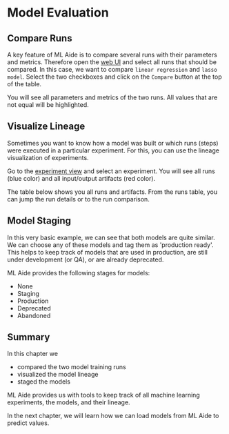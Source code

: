 # Model Evaluation

## Compare Runs
A key feature of ML Aide is to compare several runs with their parameters and metrics.
Therefore open the [web UI](http://localhost:8880/projects/usa-housing/runs) and
select all runs that should be compared. In this case, we want to compare 
`linear regression` and `lasso model`. Select the two checkboxes and click on
the `Compare` button at the top of the table.

You will see all parameters and metrics of the two runs. All values that
are not equal will be highlighted.

## Visualize Lineage
Sometimes you want to know how a model was built or which runs (steps) were executed
in a particular experiment. For this, you can use the lineage visualization of experiments.

Go to the [experiment view](http://localhost:8880/projects/usa-housing-2/experiments) and select
an experiment. You will see all runs (blue color) and all input/output artifacts (red color).

The table below shows you all runs and artifacts. From the runs table, you can jump the run details
or to the run comparison.

## Model Staging
In this very basic example, we can see that both models are quite similar. We can choose any of these
models and tag them as 'production ready'. This helps to keep track of models that are used in production,
are still under development (or QA), or are already deprecated.

ML Aide provides the following stages for models:

- None
- Staging
- Production
- Deprecated
- Abandoned

## Summary
In this chapter we 

- compared the two model training runs
- visualized the model lineage
- staged the models

ML Aide provides us with tools to keep track of all machine learning experiments, the models, and their lineage.

In the next chapter, we will learn how we can load models from ML Aide to predict values.